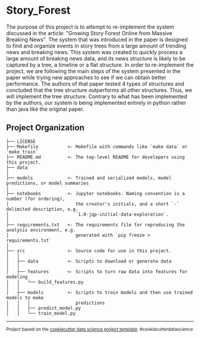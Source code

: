 Story_Forest
==============================

The purpose of this project is to attempt to re-implement the system discussed in the article: "Growing Story Forest Online from Massive Breaking News". The system that was introduced in the paper is designed to find and organize events in story trees from a large amount of trending news and breaking news. This system was created to quickly process a large amount of breaking news data, and its news structure is likely to be captured by a tree, a timeline or a flat structure. In order to re-implement the project, we are following the main steps of the system presented in the paper while trying new approaches to see if we can obtain better performance. The authors of that paper tested 4 types of structures and concluded that the tree structure outperforms all other structures. Thus, we will implement the tree structure. Contrary to what has been implemented by the authors, our system is being implemented entirely in python rather than java like the original paper. 

Project Organization
------------

    ├── LICENSE
    ├── Makefile           <- Makefile with commands like `make data` or `make train`
    ├── README.md          <- The top-level README for developers using this project.
    ├── data
    │
    ├── models             <- Trained and serialized models, model predictions, or model summaries
    │
    ├── notebooks          <- Jupyter notebooks. Naming convention is a number (for ordering),
    │                         the creator's initials, and a short `-` delimited description, e.g.
    │                         `1.0-jqp-initial-data-exploration`.
    │
    ├── requirements.txt   <- The requirements file for reproducing the analysis environment, e.g.
    │                         generated with `pip freeze > requirements.txt`
    │
    ├── src                <- Source code for use in this project.
    │   │
    │   ├── data           <- Scripts to download or generate data
    │   │
    │   ├── features       <- Scripts to turn raw data into features for modeling
    │   │   └── build_features.py
    │   │
    │   ├── models         <- Scripts to train models and then use trained models to make
    │   │   │                 predictions
    │   │   ├── predict_model.py
    │   │   └── train_model.py

--------

<p><small>Project based on the <a target="_blank" href="https://drivendata.github.io/cookiecutter-data-science/">cookiecutter data science project template</a>. #cookiecutterdatascience</small></p>
